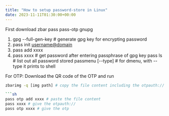 ```yaml
---
title: "How to setup password-store in Linux"
date: 2023-11-11T01:30:00+00:00
---
```


First download zbar pass pass-otp gnupg
1. gpg --full-gen-key # generate gpg key for encrypting password
2. pass init <username@domain>
3. pass add xxxx
4. pass xxxx # get password after entering passphrase of gpg key
pass ls # list out all password stored
passmenu [--type] # for dmenu, with --type it prints to shell

For OTP:
Download the QR code of the OTP and run
```sh
zbarimg -q [img path] # copy the file content including the otpauth://

```sh
pass otp add xxxx # paste the file content
pass xxxx # give the otpauth://
pass otp xxxx # give the otp
```
